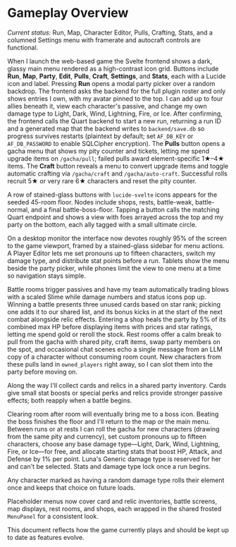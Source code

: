 # Gameplay Overview

*Current status:* Run, Map, Character Editor, Pulls, Crafting, Stats, and a columned Settings menu with framerate and autocraft controls are functional.

When I launch the web-based game the Svelte frontend shows a dark, glassy main menu rendered as a high-contrast icon grid. Buttons include **Run**, **Map**, **Party**, **Edit**, **Pulls**, **Craft**, **Settings**, and **Stats**, each with a Lucide icon and label. Pressing **Run** opens a modal party picker over a random backdrop. The frontend asks the backend for the full plugin roster and only shows entries I own, with my avatar pinned to the top. I can add up to four allies beneath it, view each character's passive, and change my own damage type to Light, Dark, Wind, Lightning, Fire, or Ice. After confirming, the frontend calls the Quart backend to start a new run, returning a run ID and a generated map that the backend writes to `backend/save.db` so progress survives restarts (plaintext by default; set `AF_DB_KEY` or `AF_DB_PASSWORD` to enable SQLCipher encryption). The **Pulls** button opens a gacha menu that shows my pity counter and tickets, letting me spend upgrade items on `/gacha/pull`; failed pulls award element-specific 1★–4★ items. The **Craft** button reveals a menu to convert upgrade items and toggle automatic crafting via `/gacha/craft` and `/gacha/auto-craft`. Successful rolls recruit 5★ or very rare 6★ characters and reset the pity counter.

A row of stained-glass buttons with `lucide-svelte` icons appears for the seeded 45-room floor. Nodes include shops, rests, battle-weak, battle-normal, and a final battle-boss-floor. Tapping a button calls the matching Quart endpoint and shows a view with foes arrayed across the top and my party on the bottom, each ally tagged with a small ultimate circle.

On a desktop monitor the interface now devotes roughly 95% of the screen to the game viewport, framed by a stained-glass sidebar for menu actions. A Player Editor lets me set pronouns up to fifteen characters, switch my damage type, and distribute stat points before a run. Tablets show the menu beside the party picker, while phones limit the view to one menu at a time so navigation stays simple.

Battle rooms trigger passives and have my team automatically trading blows with a scaled Slime while damage numbers and status icons pop up. Winning a battle presents three unused cards based on star rank; picking one adds it to our shared list, and its bonus kicks in at the start of the next combat alongside relic effects. Entering a shop heals the party by 5% of its combined max HP before displaying items with prices and star ratings, letting me spend gold or reroll the stock. Rest rooms offer a calm break to pull from the gacha with shared pity, craft items, swap party members on the spot, and occasional chat scenes echo a single message from an LLM copy of a character without consuming room count. New characters from these pulls land in `owned_players` right away, so I can slot them into the party before moving on.

Along the way I'll collect cards and relics in a shared party inventory. Cards give small stat boosts or special perks and relics provide stronger passive effects; both reapply when a battle begins.

Clearing room after room will eventually bring me to a boss icon. Beating the boss finishes the floor and I'll return to the map or the main menu. Between runs or at rests I can roll the gacha for new characters (drawing from the same pity and currency), set custom pronouns up to fifteen characters, choose any base damage type—Light, Dark, Wind, Lightning, Fire, or Ice—for free, and allocate starting stats that boost HP, Attack, and Defense by 1% per point. Luna's Generic damage type is reserved for her and can't be selected. Stats and damage type lock once a run begins.

Any character marked as having a random damage type rolls their element once and
keeps that choice on future loads.

Placeholder menus now cover card and relic inventories, battle screens, map displays, rest rooms, and shops, each wrapped in the shared frosted `MenuPanel` for a consistent look.

This document reflects how the game currently plays and should be kept up to date as features evolve.

